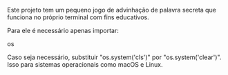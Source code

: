 Este projeto tem um pequeno jogo de advinhação de palavra secreta que funciona no próprio terminal com fins educativos.

Para ele é necessário apenas importar:

os

Caso seja necessário, substituir "os.system('cls')" por "os.system('clear')". Isso para sistemas operacionais como macOS e Linux.
